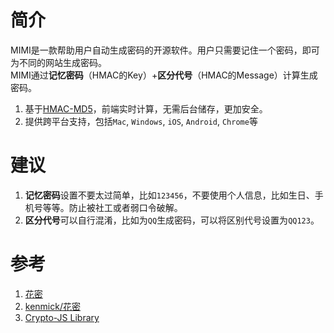 # 简介
MIMI是一款帮助用户自动生成密码的开源软件。用户只需要记住一个密码，即可为不同的网站生成密码。  
MIMI通过**记忆密码**（HMAC的Key）+**区分代号**（HMAC的Message）计算生成密码。
1. 基于[HMAC-MD5](https://en.wikipedia.org/wiki/HMAC)，前端实时计算，无需后台储存，更加安全。
2. 提供跨平台支持，包括`Mac`, `Windows`, `iOS`, `Android`, `Chrome`等


# 建议
1. **记忆密码**设置不要太过简单，比如`123456`，不要使用个人信息，比如生日、手机号等等。防止被社工或者弱口令破解。
2. **区分代号**可以自行混淆，比如为`QQ`生成密码，可以将区别代号设置为`QQ123`。


# 参考
1. [花密](https://flowerpassword.com/)
2. [kenmick/花密](https://github.com/kenmick/FlowerPassword/tree/master)
3. [Crypto-JS Library](https://cdnjs.com/libraries/crypto-js)
